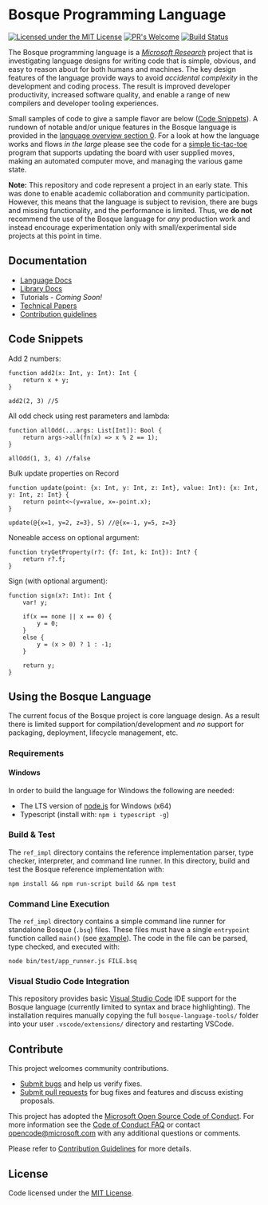 # Bosque Programming Language

[![Licensed under the MIT License](https://img.shields.io/badge/License-MIT-blue.svg)](https://github.com/Microsoft/BosqueLanguage/blob/master/LICENSE.txt)
[![PR's Welcome](https://img.shields.io/badge/PRs%20-welcome-brightgreen.svg)](#contribute)
[![Build Status](https://dev.azure.com/bosquepl/BosqueDevOps/_apis/build/status/Microsoft.BosqueLanguage?branchName=master)](https://dev.azure.com/bosquepl/BosqueDevOps/_build/latest?definitionId=1&branchName=master)

The Bosque programming language is a [_Microsoft Research_](https://www.microsoft.com/en-us/research/project/bosque-programming-language/) project that is investigating language designs for writing code that is simple, obvious, and easy to reason about for both humans and machines. The key design features of the language provide ways to avoid _accidental complexity_ in the development and coding process. The result is improved developer productivity, increased software quality, and enable a range of new compilers and developer tooling experiences.

Small samples of code to give a sample flavor are below ([Code Snippets](#Code-Snippets)). A rundown of notable and/or unique features in the Bosque language is provided in the [language overview section 0](docs/language/overview.md#0-Highlight-Features).
For a look at how the language works and flows _in the large_ please see the code for a [simple tic-tac-toe](docs/tictactoe.md) program that supports updating the board with user supplied moves, making an automated computer move, and managing the various game state.

**Note:** This repository and code represent a project in an early state. This was done to enable academic collaboration and community participation. However, this means that the language is subject to revision, there are bugs and missing functionality, and the performance is limited. Thus, we **do not** recommend the use of the Bosque language for _any_ production work and instead encourage experimentation only with small/experimental side projects at this point in time.

## Documentation

* [Language Docs](docs/language/overview.md)
* [Library Docs](docs/libraries/overview.md)
* Tutorials - _Coming Soon!_
* [Technical Papers](docs/papers/publist.md)
* [Contribution guidelines](CONTRIBUTING.md)

## Code Snippets

Add 2 numbers:

```none
function add2(x: Int, y: Int): Int {
    return x + y;
}

add2(2, 3) //5
```

All odd check using rest parameters and lambda:

```none
function allOdd(...args: List[Int]): Bool {
    return args->all(fn(x) => x % 2 == 1);
}

allOdd(1, 3, 4) //false
```

Bulk update properties on Record

```none
function update(point: {x: Int, y: Int, z: Int}, value: Int): {x: Int, y: Int, z: Int} {
    return point<~(y=value, x=-point.x);
}

update(@{x=1, y=2, z=3}, 5) //@{x=-1, y=5, z=3}
```

Noneable access on optional argument:

```none
function tryGetProperty(r?: {f: Int, k: Int}): Int? {
    return r?.f;
}
```

Sign (with optional argument):

```none
function sign(x?: Int): Int {
    var! y;

    if(x == none || x == 0) {
        y = 0;
    }
    else {
        y = (x > 0) ? 1 : -1;
    }

    return y;
}
```

## Using the Bosque Language

The current focus of the Bosque project is core language design. As a result there is limited support for compilation/development and _no_ support for packaging, deployment, lifecycle management, etc.

### Requirements

#### Windows

In order to build the language for Windows the following are needed:

- The LTS version of [node.js](https://nodejs.org/en/download/) for Windows (x64)
- Typescript (install with: `npm i typescript -g`)

### Build & Test

The `ref_impl` directory contains the reference implementation parser, type checker, interpreter, and command line runner. In this directory, build and test the Bosque reference implementation with:

```none
npm install && npm run-script build && npm test
```

### Command Line Execution

The `ref_impl` directory contains a simple command line runner for standalone Bosque (`.bsq`) files. These files must have a single `entrypoint` function called `main()` (see [example](ref_impl/src/test/apps/tictactoe/main.bsq)). The code in the file can be parsed, type checked, and executed with:

```none
node bin/test/app_runner.js FILE.bsq
```

### Visual Studio Code Integration

This repository provides basic [Visual Studio Code](https://code.visualstudio.com/) IDE support for the Bosque language (currently limited to syntax and brace highlighting). The installation requires manually copying the full `bosque-language-tools/` folder into your user `.vscode/extensions/` directory and restarting VSCode.

## Contribute

This project welcomes community contributions.

* [Submit bugs](https://github.com/Microsoft/BosqueLanguage/issues) and help us verify fixes.
* [Submit pull requests](https://github.com/Microsoft/BosqueLanguage/pulls) for bug fixes and features and discuss existing proposals.

This project has adopted the [Microsoft Open Source Code of Conduct](https://opensource.microsoft.com/codeofconduct/).
For more information see the [Code of Conduct FAQ](https://opensource.microsoft.com/codeofconduct/faq/) or
contact [opencode@microsoft.com](mailto:opencode@microsoft.com) with any additional questions or comments.

Please refer to [Contribution Guidelines](CONTRIBUTING.md) for more details.

## License

Code licensed under the [MIT License](LICENSE.txt).
